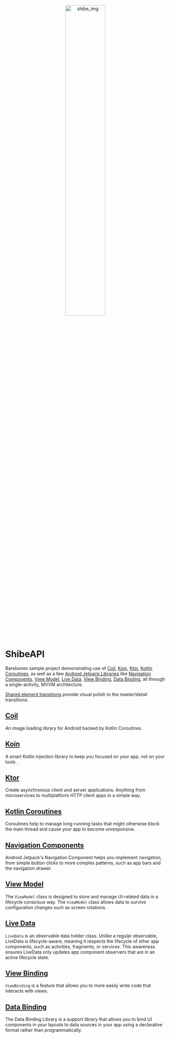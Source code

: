 &nbsp;&nbsp;
<p align="center">
    <img src="https://icon-library.com/images/shiba-inu-icon/shiba-inu-icon-21.jpg" width="50%" height="50%" alt="shibe_img">
</p>

&nbsp;&nbsp;&nbsp;

# ShibeAPI

Barebones sample project demonstrating use of [Coil](https://coil-kt.github.io/coil/), [Koin](https://insert-koin.io/), [Ktor](https://ktor.io/), [Kotlin Coroutines](https://developer.android.com/kotlin/coroutines), as well as a 
few [Android Jetpack Libraries](https://developer.android.com/jetpack) like [Navigation Components](https://developer.android.com/guide/navigation), [View Model](https://developer.android.com/topic/libraries/architecture/viewmodel), 
[Live Data](https://developer.android.com/topic/libraries/architecture/livedata), [View Binding](https://developer.android.com/topic/libraries/view-binding), [Data Binding](https://developer.android.com/topic/libraries/data-binding), 
all through a single-activity, MVVM architecture.  

[Shared element transitions](https://developer.android.com/guide/fragments/animate) provide visual polish to the master/detail transitions.
  
## [Coil](https://coil-kt.github.io/coil/)  
  
An image loading library for Android backed by Kotlin Coroutines.  
  
## [Koin](https://insert-koin.io/)  
  
A smart Kotlin  injection  library to keep you  focused  on your app,  not on your tools .
  
## [Ktor](https://ktor.io/)  
  
Create asynchronous client and server applications. Anything from microservices to multiplatform HTTP client apps in a simple way.

## [Kotlin Coroutines](https://developer.android.com/kotlin/coroutines)

Coroutines help to manage long-running tasks that might otherwise block the main thread and cause your app to become unresponsive.
  
## [Navigation Components](https://developer.android.com/guide/navigation) 
Android Jetpack's Navigation Component helps you implement navigation, from simple button clicks to more complex patterns, such as app bars and the navigation drawer. 
  
## [View Model](https://developer.android.com/topic/libraries/architecture/viewmodel) 

The `ViewModel` class is designed to store and manage UI-related data in a lifecycle conscious way. The `ViewModel` class allows data to survive configuration changes such as screen rotations.

## [Live Data](https://developer.android.com/topic/libraries/architecture/livedata)

`LiveData` is an observable data holder class. Unlike a regular observable, LiveData is lifecycle-aware, meaning it respects the lifecycle of other app components, such as activities, fragments, or services. This awareness ensures LiveData only updates app component observers that are in an active lifecycle state.

## [View Binding](https://developer.android.com/topic/libraries/view-binding)

`ViewBinding` is a feature that allows you to more easily write code that interacts with views.

## [Data Binding](https://developer.android.com/topic/libraries/data-binding)

The Data Binding Library is a support library that allows you to bind UI components in your layouts to data sources in your app using a declarative format rather than programmatically.

